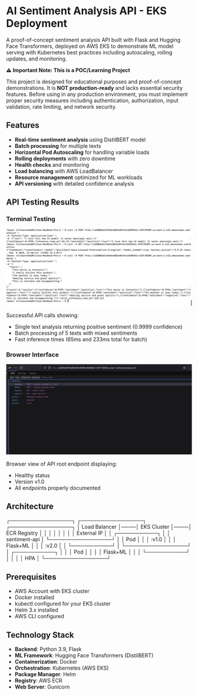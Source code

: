 # AI Sentiment Analysis API - EKS Deployment

A proof-of-concept sentiment analysis API built with Flask and Hugging Face Transformers, deployed on AWS EKS to demonstrate ML model serving with Kubernetes best practices including autoscaling, rolling updates, and monitoring.

**⚠️ Important Note: This is a POC/Learning Project**

This project is designed for educational purposes and proof-of-concept demonstrations. It is **NOT production-ready** and lacks essential security features. Before using in any production environment, you must implement proper security measures including authentication, authorization, input validation, rate limiting, and network security.

## Features

- **Real-time sentiment analysis** using DistilBERT model
- **Batch processing** for multiple texts
- **Horizontal Pod Autoscaling** for handling variable loads
- **Rolling deployments** with zero downtime
- **Health checks** and monitoring
- **Load balancing** with AWS LoadBalancer
- **Resource management** optimized for ML workloads
- **API versioning** with detailed confidence analysis

## API Testing Results

### Terminal Testing
![Terminal API Testing](screenshots/Terminal.png)

Successful API calls showing:
- Single text analysis returning positive sentiment (0.9999 confidence)
- Batch processing of 5 texts with mixed sentiments
- Fast inference times (65ms and 233ms total for batch)

### Browser Interface
![Browser API Interface](screenshots/Browser.jpeg)

Browser view of API root endpoint displaying:
- Healthy status
- Version v1.0
- All endpoints properly documented

## Architecture

┌─────────────────┐    ┌─────────────────┐    ┌─────────────────┐
│   Load Balancer │────│  EKS Cluster    │────│  ECR Registry   │
│                 │    │                 │    │                 │
│   External IP   │    │  ┌───────────┐  │    │  sentiment-api  │
└─────────────────┘    │  │    Pod    │  │    │     :v1.0       │
                       │  │  Flask+ML │  │    │     :v2.0       │
                       │  └───────────┘  │    └─────────────────┘
                       │  ┌───────────┐  │
                       │  │    Pod    │  │
                       │  │  Flask+ML │  │
                       │  └───────────┘  │
                       │                 │
                       │      HPA        │
                       └─────────────────┘


## Prerequisites
- AWS Account with EKS cluster
- Docker installed
- kubectl configured for your EKS cluster
- Helm 3.x installed
- AWS CLI configured

## Technology Stack

- **Backend**: Python 3.9, Flask
- **ML Framework**: Hugging Face Transformers (DistilBERT)
- **Containerization**: Docker
- **Orchestration**: Kubernetes (AWS EKS)
- **Package Manager**: Helm
- **Registry**: AWS ECR
- **Web Server**: Gunicorn

